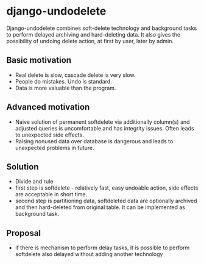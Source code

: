 django-undodelete
=================

Django-undodelete combines soft-delete technology and background tasks to perform delayed archiving and hard-deleting data. It also gives the possibility of undoing delete action, at first by user, later by admin.


Basic motivation
----------------

- Real delete is slow, cascade delete is very slow.
- People do mistakes. Undo is standard.
- Data is more valuable than the program.

Advanced motivation
----------------

- Naive solution of permanent softdelete via additionally column(s) and adjusted queries is uncomfortable and has integrity issues. Often leads to unexpected side effects.
- Raising nonused data over database is dangerous and leads to unexpected problems in future.

Solution
----------------

- Divide and rule
- first step is softdelete - relatively fast, easy undoable action, side effects are acceptable in short time.
- second step is partitioning data, softdeleted data are optionally archived and then hard-deleted from original table. It can be implemented as background task.

Proposal
------------------

- if there is mechanism to perform delay tasks, it is possible to perform softdelete also delayed without adding another technology


